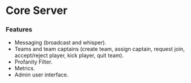 # Core Server

### Features

* Messaging (broadcast and whisper).
* Teams and team captains (create team, assign captain, request join, accept/reject player, kick player, quit team).
* Profanity Filter.
* Metrics.
* Admin user interface.
